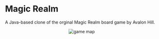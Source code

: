 Magic Realm
===========

A Java-based clone of the orginal Magic Realm board game by Avalon Hill.

<p align="center">
  <img alt="game map" src="https://dl.dropboxusercontent.com/u/1330689/Screenshot%202015-02-06%2010.40.49.png" />
</p>
